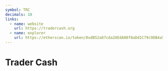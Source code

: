 ```yaml
---
symbol: TRC
decimals: 18
links:
  - name: website
    url: https://tradercash.org
  - name: explorer
    url: https://etherscan.io/token/0xdB52a87cda28EdA00f8aDd1C79c9DB4a50a70457
---
```


# Trader Cash
